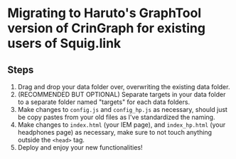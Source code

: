 # Migrating to Haruto's GraphTool version of CrinGraph for existing users of Squig.link

## Steps

1. Drag and drop your data folder over, overwriting the existing data folder.
2. (RECOMMENDED BUT OPTIONAL) Separate targets in your data folder to a separate folder named "targets" for each data folders.
3. Make changes to `config.js` and `config_hp.js` as necessary, should just be copy pastes from your old files as I've standardized the naming.
4. Make changes to `index.html` (your IEM page), and `index_hp.html` (your headphones page) as necessary, make sure to not touch anything outside the `<head>` tag.
5. Deploy and enjoy your new functionalities!